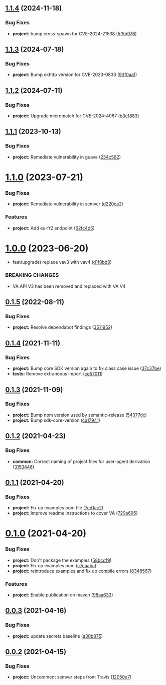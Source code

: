 ## [1.1.4](https://github.com/IBM/container-registry-java-sdk/compare/1.1.3...1.1.4) (2024-11-18)


### Bug Fixes

* **project:** bump cross-spawn for CVE-2024-21538 ([5f5b976](https://github.com/IBM/container-registry-java-sdk/commit/5f5b976757a9a96649d2c12280d7f1f9439f382c))

## [1.1.3](https://github.com/IBM/container-registry-java-sdk/compare/1.1.2...1.1.3) (2024-07-18)


### Bug Fixes

* **project:** Bump okhttp version for CVE-2023-0833 ([93f0aa1](https://github.com/IBM/container-registry-java-sdk/commit/93f0aa174ddc6042d5a6ee2670ab7bb49a31c83c))

## [1.1.2](https://github.com/IBM/container-registry-java-sdk/compare/1.1.1...1.1.2) (2024-07-11)


### Bug Fixes

* **project:** Upgrade micromatch for CVE-2024-4067 ([b3e1883](https://github.com/IBM/container-registry-java-sdk/commit/b3e1883b2fcf562aea805c57284d2e60ca511723))

## [1.1.1](https://github.com/IBM/container-registry-java-sdk/compare/1.1.0...1.1.1) (2023-10-13)


### Bug Fixes

* **project:** Remediate vulnerability in guava ([234c562](https://github.com/IBM/container-registry-java-sdk/commit/234c562b4eae8afd1aeead0e85b1b225309e8822))

# [1.1.0](https://github.com/IBM/container-registry-java-sdk/compare/1.0.0...1.1.0) (2023-07-21)


### Bug Fixes

* **project:** Remediate vulnerability in semver ([d220ea2](https://github.com/IBM/container-registry-java-sdk/commit/d220ea2e4f5f18a6b8e81f731fb736879151b686))


### Features

* **project:** Add eu-fr2 endpoint ([62fc4d5](https://github.com/IBM/container-registry-java-sdk/commit/62fc4d53b98a7c5fd852032a7bf9d60f93022e5b))

# [1.0.0](https://github.com/IBM/container-registry-java-sdk/compare/0.1.5...1.0.0) (2023-06-20)


* feat(upgrade) replace vav3 with vav4 ([d1f8bd8](https://github.com/IBM/container-registry-java-sdk/commit/d1f8bd8d38f858ae060c4cd95efa40247e0cb620))


### BREAKING CHANGES

* VA API V3 has been removed and replaced with VA V4

## [0.1.5](https://github.com/IBM/container-registry-java-sdk/compare/0.1.4...0.1.5) (2022-08-11)


### Bug Fixes

* **project:** Resolve dependabot findings ([3511952](https://github.com/IBM/container-registry-java-sdk/commit/351195209edb332e892972cc9b8c38483920c16b))

## [0.1.4](https://github.com/IBM/container-registry-java-sdk/compare/0.1.3...0.1.4) (2021-11-11)


### Bug Fixes

* **project:** Bump core SDK version again to fix class case issue ([37c37be](https://github.com/IBM/container-registry-java-sdk/commit/37c37be6b9c1abe41518cb759a541f294d6eeff8))
* **tests:** Remove extraneous import ([ce57011](https://github.com/IBM/container-registry-java-sdk/commit/ce57011a3c5fc2f1240ae19fcc7b0d3776f32438))

## [0.1.3](https://github.com/IBM/container-registry-java-sdk/compare/0.1.2...0.1.3) (2021-11-09)


### Bug Fixes

* **project:** Bump npm version used by semantic-release ([54377dc](https://github.com/IBM/container-registry-java-sdk/commit/54377dc38988605da5f52da8eec876cf183e4528))
* **project:** Bump sdk-core-version ([ca17941](https://github.com/IBM/container-registry-java-sdk/commit/ca17941cf728027c09e230feb7d1bf3bf1862490))

## [0.1.2](https://github.com/IBM/container-registry-java-sdk/compare/0.1.1...0.1.2) (2021-04-23)


### Bug Fixes

* **common:** Correct naming of project files for user-agent derivation ([3153446](https://github.com/IBM/container-registry-java-sdk/commit/3153446b6b0f06fd63d9041d3d1832ad25a8208a))

## [0.1.1](https://github.com/IBM/container-registry-java-sdk/compare/0.1.0...0.1.1) (2021-04-20)


### Bug Fixes

* **project:** Fix up examples pom file ([7cd1ac2](https://github.com/IBM/container-registry-java-sdk/commit/7cd1ac2d7dcd7ff8e81c2f50cd9d53c6cfd68086))
* **project:** Improve readme instructions to cover VA ([729a695](https://github.com/IBM/container-registry-java-sdk/commit/729a6958562d6074a18a635c173d2435cc6c576e))

# [0.1.0](https://github.com/IBM/container-registry-java-sdk/compare/0.0.3...0.1.0) (2021-04-20)


### Bug Fixes

* **project:** Don't package the examples ([58bcdf9](https://github.com/IBM/container-registry-java-sdk/commit/58bcdf99c7546ebd2e9f1a1018facc28a3a00a16))
* **project:** Fix up examples pom ([c7caabc](https://github.com/IBM/container-registry-java-sdk/commit/c7caabcd33df0605a3ff22cd3c5f14c40109fd30))
* **project:** reintroduce examples and fix up compile errors ([8348567](https://github.com/IBM/container-registry-java-sdk/commit/83485676fef6d07589da3aec1be08a3ac8508997))


### Features

* **project:** Enable publication on maven ([98aa633](https://github.com/IBM/container-registry-java-sdk/commit/98aa6336626d5965bcfb9caebb0f3ca2d4ec8adc))

## [0.0.3](https://github.com/IBM/container-registry-java-sdk/compare/0.0.2...0.0.3) (2021-04-16)


### Bug Fixes

* **project:** update secrets baseline ([a30b875](https://github.com/IBM/container-registry-java-sdk/commit/a30b87558b952b26a8a54d1c54a3e55792810180))

## [0.0.2](https://github.com/IBM/container-registry-java-sdk/compare/v0.0.1...0.0.2) (2021-04-15)


### Bug Fixes

* **project:** Uncomment semver steps from Travis ([12050e7](https://github.com/IBM/container-registry-java-sdk/commit/12050e778d98786add7be8ee1606f936f4e04b7f))
